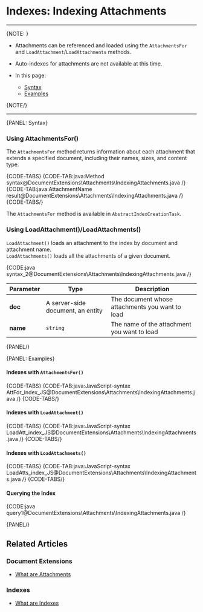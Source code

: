 # Indexes: Indexing Attachments
---

{NOTE: }

* Attachments can be referenced and loaded using the `AttachmentsFor` and 
`LoadAttachment`/`LoadAttachments` methods.  

* Auto-indexes for attachments are not available at this time.  

* In this page:  
  * [Syntax](../../document-extensions/attachments/indexing#syntax)  
  * [Examples](../../document-extensions/attachments/indexing#examples)  

{NOTE/}

---

{PANEL: Syntax}

### Using AttachmentsFor()

The `AttachmentsFor` method returns information about each attachment that extends 
a specified document, including their names, sizes, and content type.  

{CODE-TABS}
{CODE-TAB:java:Method syntax@DocumentExtensions\Attachments\IndexingAttachments.java /}
{CODE-TAB:java:AttachmentName result@DocumentExtensions\Attachments\IndexingAttachments.java /}
{CODE-TABS/}

The `AttachmentsFor` method is available in `AbstractIndexCreationTask`.

### Using LoadAttachment()/LoadAttachments()

`LoadAttachment()` loads an attachment to the index by document and attachment name.  
`LoadAttachments()` loads all the attachments of a given document.  

{CODE:java syntax_2@DocumentExtensions\Attachments\IndexingAttachments.java /}

| Parameter | Type | Description |
| - | - | - |
| **doc** | A server-side document, an entity | The document whose attachments you want to load |
| **name** | `string` | The name of the attachment you want to load |

{PANEL/}

{PANEL: Examples}

#### Indexes with `AttachmentsFor()`

{CODE-TABS}
{CODE-TAB:java:JavaScript-syntax AttFor_index_JS@DocumentExtensions\Attachments\IndexingAttachments.java /}
{CODE-TABS/}

#### Indexes with `LoadAttachment()`

{CODE-TABS}
{CODE-TAB:java:JavaScript-syntax LoadAtt_index_JS@DocumentExtensions\Attachments\IndexingAttachments.java /}
{CODE-TABS/}

#### Indexes with `LoadAttachments()`

{CODE-TABS}
{CODE-TAB:java:JavaScript-syntax LoadAtts_index_JS@DocumentExtensions\Attachments\IndexingAttachments.java /}
{CODE-TABS/}

#### Querying the Index


{CODE:java query1@DocumentExtensions\Attachments\IndexingAttachments.java /}

{PANEL/}


## Related Articles

### Document Extensions

- [What are Attachments](../../document-extensions/attachments/what-are-attachments)  

### Indexes

- [What are Indexes](../../indexes/what-are-indexes)
